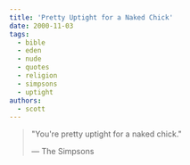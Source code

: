 ```yaml
---
title: 'Pretty Uptight for a Naked Chick'
date: 2000-11-03
tags:
  - bible
  - eden
  - nude
  - quotes
  - religion
  - simpsons
  - uptight
authors:
  - scott
---
```


> "You're pretty uptight for a naked chick."
>
> — The Simpsons
